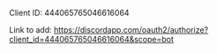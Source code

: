 Client ID: 444065765046616064

Link to add:
https://discordapp.com/oauth2/authorize?client_id=444065765046616064&scope=bot
